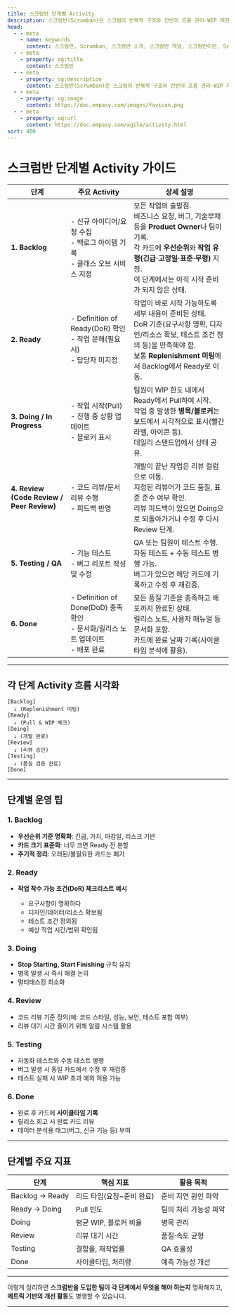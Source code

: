 ```yaml
---
title: 스크럼반 단계별 Activity
description: 스크럼반(Scrumban)은 스크럼의 반복적 구조와 칸반의 흐름 관리·WIP 제한을 결합해 유연하고 효율적으로 작업을 관리하는 하이브리드 애자일 방법론입니다.
head:
  - - meta
    - name: keywords
      content: 스크럼반, Scrumban, 스크럼반 소개, 스크럼반 개념, 스크럼반이란, Scrumban 소개, Scrumban 개념, 스크럼과 칸반 차이, 스크럼 vs 칸반, 애자일 방법론, 애자일 프레임워크, 칸반 방법론, 스크럼 방법론, 스크럼반 프로세스, 스크럼반 운영 가이드, 스크럼반 보드, WIP 제한, 작업 흐름 관리, 칸반 보드 사용법, 스크럼반 장점, 스크럼반 특징, 스크럼반 효과, 스크럼반 활용 사례, 스크럼반 도입 효과, 스크럼반 Jira 설정, 스크럼반 보드 템플릿, Scrumban 툴, 스크럼반 협업툴, 스크럼반 워크플로우, 애자일 프로젝트 관리, 업무 효율화 방법론, 반복적 작업 관리, 병목 현상 해결
  - - meta
    - property: og:title
      content: 스크럼반
  - - meta
    - property: og:description
      content: 스크럼반(Scrumban)은 스크럼의 반복적 구조와 칸반의 흐름 관리·WIP 제한을 결합해 유연하고 효율적으로 작업을 관리하는 하이브리드 애자일 방법론입니다.
  - - meta
    - property: og:image
      content: https://doc.empasy.com/images/favicon.png
  - - meta
    - property: og:url
      content: https://doc.empasy.com/agile/activity.html
sort: 400
---
```


# 스크럼반 단계별 Activity 가이드

| 단계                                      | 주요 Activity                                                                       | 상세 설명                                                                                                                                                                                                         |
| ----------------------------------------- | ----------------------------------------------------------------------------------- | ----------------------------------------------------------------------------------------------------------------------------------------------------------------------------------------------------------------- |
| **1. Backlog**                            | - 신규 아이디어/요청 수집<br>- 백로그 아이템 기록<br>- 클래스 오브 서비스 지정      | 모든 작업의 출발점.<br>비즈니스 요청, 버그, 기술부채 등을 **Product Owner**나 팀이 기록.<br>각 카드에 **우선순위**와 **작업 유형(긴급·고정일·표준·무형)** 지정.<br>이 단계에서는 아직 시작 준비가 되지 않은 상태. |
| **2. Ready**                              | - Definition of Ready(DoR) 확인<br>- 작업 분해(필요 시)<br>- 담당자 미지정          | 작업이 바로 시작 가능하도록 세부 내용이 준비된 상태.<br>DoR 기준(요구사항 명확, 디자인/리소스 확보, 테스트 조건 정의 등)을 만족해야 함.<br>보통 **Replenishment 미팅**에서 Backlog에서 Ready로 이동.              |
| **3. Doing / In Progress**                | - 작업 시작(Pull)<br>- 진행 중 상황 업데이트<br>- 블로커 표시                       | 팀원이 WIP 한도 내에서 Ready에서 Pull하여 시작.<br>작업 중 발생한 **병목/블로커**는 보드에서 시각적으로 표시(빨간 라벨, 아이콘 등).<br>데일리 스탠드업에서 상태 공유.                                             |
| **4. Review (Code Review / Peer Review)** | - 코드 리뷰/문서 리뷰 수행<br>- 피드백 반영                                         | 개발이 끝난 작업은 리뷰 컬럼으로 이동.<br>지정된 리뷰어가 코드 품질, 표준 준수 여부 확인.<br>리뷰 피드백이 있으면 Doing으로 되돌아가거나 수정 후 다시 Review 단계.                                                |
| **5. Testing / QA**                       | - 기능 테스트<br>- 버그 리포트 작성 및 수정                                         | QA 또는 팀원이 테스트 수행.<br>자동 테스트 + 수동 테스트 병행 가능.<br>버그가 있으면 해당 카드에 기록하고 수정 후 재검증.                                                                                         |
| **6. Done**                               | - Definition of Done(DoD) 충족 확인<br>- 문서화/릴리스 노트 업데이트<br>- 배포 완료 | 모든 품질 기준을 충족하고 배포까지 완료된 상태.<br>릴리스 노트, 사용자 매뉴얼 등 문서화 포함.<br>카드에 완료 날짜 기록(사이클타임 분석에 활용).                                                                   |

---

## 각 단계 Activity 흐름 시각화

```
[Backlog]
  ↓ (Replenishment 미팅)
[Ready]
  ↓ (Pull & WIP 체크)
[Doing]
  ↓ (개발 완료)
[Review]
  ↓ (리뷰 승인)
[Testing]
  ↓ (품질 검증 완료)
[Done]
```

---

## 단계별 운영 팁

### 1. Backlog

- **우선순위 기준 명확화**: 긴급, 가치, 마감일, 리스크 기반
- **카드 크기 표준화**: 너무 크면 Ready 전 분할
- **주기적 정리**: 오래된/불필요한 카드는 폐기

### 2. Ready

- **작업 착수 가능 조건(DoR) 체크리스트 예시**

  - 요구사항이 명확하다
  - 디자인/데이터/리소스 확보됨
  - 테스트 조건 정의됨
  - 예상 작업 시간/범위 확인됨

### 3. Doing

- **Stop Starting, Start Finishing** 규칙 유지
- 병목 발생 시 즉시 해결 논의
- 멀티태스킹 최소화

### 4. Review

- 코드 리뷰 기준 정의(예: 코드 스타일, 성능, 보안, 테스트 포함 여부)
- 리뷰 대기 시간 줄이기 위해 알림 시스템 활용

### 5. Testing

- 자동화 테스트와 수동 테스트 병행
- 버그 발생 시 동일 카드에서 수정 후 재검증
- 테스트 실패 시 WIP 초과 예외 허용 가능

### 6. Done

- 완료 후 카드에 **사이클타임 기록**
- 릴리스 회고 시 완료 카드 리뷰
- 데이터 분석용 태그(버그, 신규 기능 등) 부여

---

## 단계별 주요 지표

| 단계            | 핵심 지표                  | 활용 목적             |
| --------------- | -------------------------- | --------------------- |
| Backlog → Ready | 리드 타임(요청\~준비 완료) | 준비 지연 원인 파악   |
| Ready → Doing   | Pull 빈도                  | 팀의 처리 가능성 파악 |
| Doing           | 평균 WIP, 블로커 비율      | 병목 관리             |
| Review          | 리뷰 대기 시간             | 품질·속도 균형        |
| Testing         | 결함율, 재작업률           | QA 효율성             |
| Done            | 사이클타임, 처리량         | 예측 가능성 개선      |

---

이렇게 정리하면 **스크럼반을 도입한 팀이 각 단계에서 무엇을 해야 하는지** 명확해지고,
**메트릭 기반의 개선 활동**도 병행할 수 있습니다.

---
